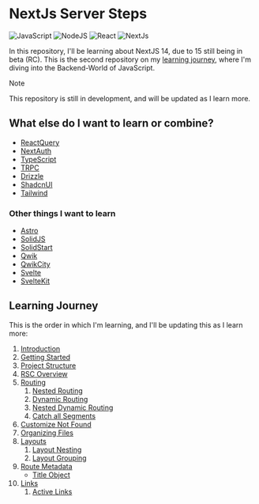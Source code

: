 # NextJs Server Steps

![JavaScript](https://img.shields.io/badge/JavaScript-031321?style=for-the-badge&logo=javascript&logoColor=yellow)
![NodeJS](https://img.shields.io/badge/NodeJS-031321?style=for-the-badge&logo=node.js&logoColor=green)
![React](https://img.shields.io/badge/React-031321?style=for-the-badge&logo=react&logoColor=61DAFB)
![NextJs](https://img.shields.io/badge/Next.js-031321?logo=nextdotjs&logoColor=fff&style=for-the-badge)

In this repository, I'll be learning about NextJS 14, due to 15 still being in beta (RC).
This is the second repository on my [learning journey](https://github.com/Neonsy/React-First-Steps), where I'm diving into the Backend-World of JavaScript.

> [!NOTE]
> This repository is still in development, and will be updated as I learn more.

## What else do I want to learn or combine?

- [ReactQuery](https://github.com/TanStack/query)
- [NextAuth](https://github.com/nextauthjs/next-auth)
- [TypeScript](https://github.com/microsoft/TypeScript)
- [TRPC](https://github.com/trpc/trpc)
- [Drizzle](https://github.com/drizzle-team/drizzle-orm)
- [ShadcnUI](https://github.com/shadcn-ui/ui)
- [Tailwind](https://github.com/tailwindlabs/tailwindcss)

### Other things I want to learn

- [Astro](https://github.com/withastro/astro)
- [SolidJS](https://github.com/solidjs/solid)
- [SolidStart](https://github.com/solidjs/solid-start)
- [Qwik](https://github.com/BuilderIO/qwik)
- [QwikCity](https://qwik.dev/docs/qwikcity/)
- [Svelte](https://github.com/sveltejs/svelte)
- [SvelteKit](https://github.com/sveltejs/kit)

## Learning Journey

This is the order in which I'm learning, and I'll be updating this as I learn more:

1. [Introduction](/Notes/01-Introduction.md)
2. [Getting Started](/Notes/02-Getting-Started.md)
3. [Project Structure](/Notes/03-Project-Structure.md)
4. [RSC Overview](/Notes/04-RSC-Overview.md)
5. [Routing](/Notes/05-Routing.md)
   1. [Nested Routing](/Notes/06-Nested-Routing.md)
   2. [Dynamic Routing](/Notes/07-Dynamic-Routing.md)
   3. [Nested Dynamic Routing](/Notes/08-Nested-Dynamic-Routing.md)
   4. [Catch all Segments](/Notes/09-Catch-All-Segments.md)
6. [Customize Not Found](/Notes/10-Customize-Not-Found.md)
7. [Organizing Files](/Notes/11-Organizing-Files.md)
8. [Layouts](/Notes/12-Layouts.md)
   1. [Layout Nesting](/Notes/13-Layout-Nesting.md)
   2. [Layout Grouping](/Notes/14-Layout-Groups.md)
9. [Route Metadata](/Notes/15-Route-Metadata.md)
   - [Title Object](/Notes/16-Title-Object.md)
10. [Links](/Notes/17-Links.md)
    1. [Active Links](/Notes/18-Active-Links.md)
